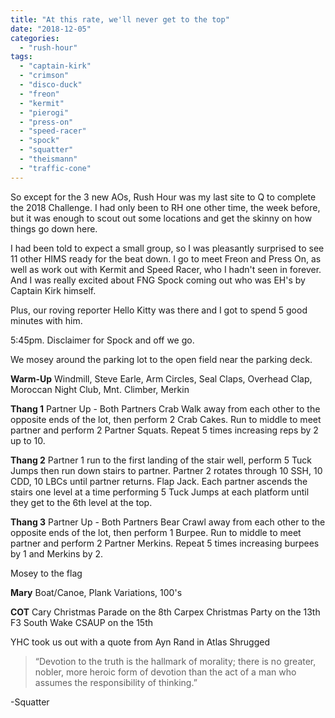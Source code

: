 ```yaml
---
title: "At this rate, we'll never get to the top"
date: "2018-12-05"
categories: 
  - "rush-hour"
tags: 
  - "captain-kirk"
  - "crimson"
  - "disco-duck"
  - "freon"
  - "kermit"
  - "pierogi"
  - "press-on"
  - "speed-racer"
  - "spock"
  - "squatter"
  - "theismann"
  - "traffic-cone"
---
```


So except for the 3 new AOs, Rush Hour was my last site to Q to complete the 2018 Challenge. I had only been to RH one other time, the week before, but it was enough to scout out some locations and get the skinny on how things go down here.

I had been told to expect a small group, so I was pleasantly surprised to see 11 other HIMS ready for the beat down. I go to meet Freon and Press On, as well as work out with Kermit and Speed Racer, who I hadn't seen in forever. And I was really excited about FNG Spock coming out who was EH's by Captain Kirk himself.

Plus, our roving reporter Hello Kitty was there and I got to spend 5 good minutes with him.

5:45pm. Disclaimer for Spock and off we go.

We mosey around the parking lot to the open field near the parking deck.

**Warm-Up** Windmill, Steve Earle, Arm Circles, Seal Claps, Overhead Clap, Moroccan Night Club, Mnt. Climber, Merkin

**Thang 1** Partner Up - Both Partners Crab Walk away from each other to the opposite ends of the lot, then perform 2 Crab Cakes. Run to middle to meet partner and perform 2 Partner Squats. Repeat 5 times increasing reps by 2 up to 10.

**Thang 2** Partner 1 run to the first landing of the stair well, perform 5 Tuck Jumps then run down stairs to partner. Partner 2 rotates through 10 SSH, 10 CDD, 10 LBCs until partner returns. Flap Jack. Each partner ascends the stairs one level at a time performing 5 Tuck Jumps at each platform until they get to the 6th level at the top.

**Thang 3** Partner Up - Both Partners Bear Crawl away from each other to the opposite ends of the lot, then perform 1 Burpee. Run to middle to meet partner and perform 2 Partner Merkins. Repeat 5 times increasing burpees by 1 and Merkins by 2.

Mosey to the flag

**Mary** Boat/Canoe, Plank Variations, 100's

**COT** Cary Christmas Parade on the 8th Carpex Christmas Party on the 13th F3 South Wake CSAUP on the 15th

YHC took us out with a quote from Ayn Rand in Atlas Shrugged

> “Devotion to the truth is the hallmark of morality; there is no greater, nobler, more heroic form of devotion than the act of a man who assumes the responsibility of thinking.” 

\-Squatter
